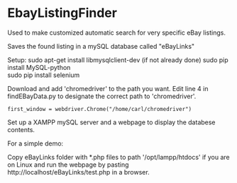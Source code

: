 # EbayListingFinder
Used to make customized automatic search for very specific eBay listings.

Saves the found listing in a mySQL database called "eBayLinks"

Setup:
sudo apt-get install libmysqlclient-dev (if not already done)
sudo pip install MySQL-python<br>
sudo pip install selenium<br>

Download and add 'chromedriver' to the path you want. Edit line 4 in findEBayData.py to designate the correct path to 'chromedriver'.<br>
```
first_window = webdriver.Chrome("/home/carl/chromedriver")
```
Set up a XAMPP mySQL server and a webpage to display the databese contents.

For a simple demo:

Copy eBayLinks folder with *.php files to path '/opt/lampp/htdocs' if you are on Linux and run the webpage by pasting http://localhost/eBayLinks/test.php in a browser. 
